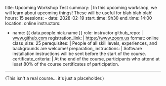 title: Upcoming Workshop Test
summary: |
    In this upcoming workshop, we will learn about upcoming things! These will be useful for blah blah blah!
hours: 15
sessions:
    - date: 2028-02-19
      start_time: 9h30
      end_time: 14:00
      location: online
instructors:
  - name: {{ data.people.nick.name }}
    role: instructor
github_repo: |
    www.github.com 
registration_link:  |
    https://www.zoom.us
format: online
class_size: 25
perequisites: |
    People of all skill levels, experiences, and backgrounds are welcome!
preparation_instructions: |
    Software installation instructions will be sent before the start of the course.
certificate_criteria: | 
    At the end of the course, participants who attend at least 80% of the course certificates of participation.
--- 

(This isn't a real course... it's just a placeholder.)